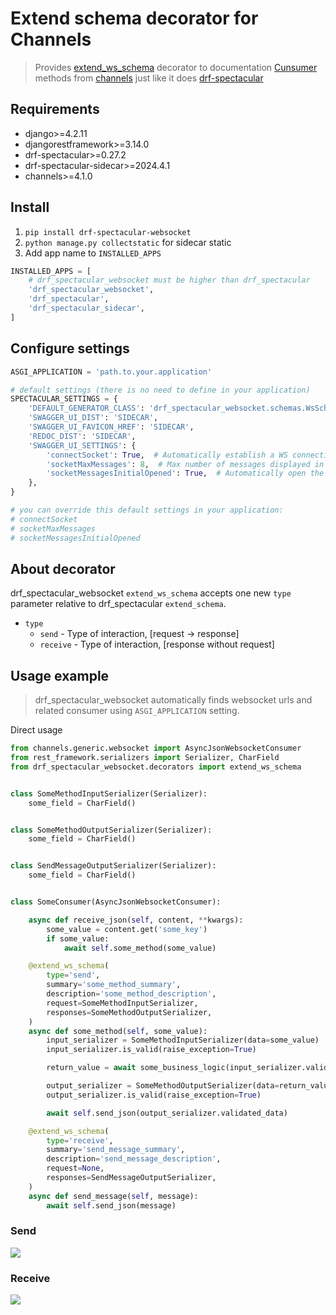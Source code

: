 # Extend schema decorator for Channels


> Provides [extend_ws_schema](https://www.django-rest-framework.org/api-guide/authentication/#tokenauthentication) decorator to documentation [Cunsumer](https://channels.readthedocs.io/en/latest/topics/consumers.html) methods from [channels](https://github.com/django/channels) just like it does [drf-spectacular](https://github.com/tfranzel/drf-spectacular)


## Requirements
- django>=4.2.11
- djangorestframework>=3.14.0
- drf-spectacular>=0.27.2
- drf-spectacular-sidecar>=2024.4.1
- channels>=4.1.0


## Install
1. `pip install drf-spectacular-websocket`
2. `python manage.py collectstatic` for sidecar static
3. Add app name to `INSTALLED_APPS`
```python
INSTALLED_APPS = [
    # drf_spectacular_websocket must be higher than drf_spectacular
    'drf_spectacular_websocket',
    'drf_spectacular',
    'drf_spectacular_sidecar',
]
```


## Configure settings
```python
ASGI_APPLICATION = 'path.to.your.application'

# default settings (there is no need to define in your application)
SPECTACULAR_SETTINGS = {
    'DEFAULT_GENERATOR_CLASS': 'drf_spectacular_websocket.schemas.WsSchemaGenerator',
    'SWAGGER_UI_DIST': 'SIDECAR',
    'SWAGGER_UI_FAVICON_HREF': 'SIDECAR',
    'REDOC_DIST': 'SIDECAR',
    'SWAGGER_UI_SETTINGS': {
        'connectSocket': True,  # Automatically establish a WS connection when opening swagger
        'socketMaxMessages': 8,  # Max number of messages displayed in the log window in swagger
        'socketMessagesInitialOpened': True,  # Automatically open the log window when opening swagger
    },
}

# you can override this default settings in your application:
# connectSocket
# socketMaxMessages
# socketMessagesInitialOpened
```


## About decorator
drf_spectacular_websocket `extend_ws_schema` accepts one new `type` parameter relative to drf_spectacular `extend_schema`.
- `type`
    - `send` - Type of interaction, [request -> response]
    - `receive` - Type of interaction, [response without request]


## Usage example

> drf_spectacular_websocket automatically finds websocket urls and related consumer using `ASGI_APPLICATION` setting.

Direct usage

```python
from channels.generic.websocket import AsyncJsonWebsocketConsumer
from rest_framework.serializers import Serializer, CharField
from drf_spectacular_websocket.decorators import extend_ws_schema


class SomeMethodInputSerializer(Serializer):
    some_field = CharField()


class SomeMethodOutputSerializer(Serializer):
    some_field = CharField()


class SendMessageOutputSerializer(Serializer):
    some_field = CharField()


class SomeConsumer(AsyncJsonWebsocketConsumer):

    async def receive_json(self, content, **kwargs):
        some_value = content.get('some_key')
        if some_value:
            await self.some_method(some_value)

    @extend_ws_schema(
        type='send',
        summary='some_method_summary',
        description='some_method_description',
        request=SomeMethodInputSerializer,
        responses=SomeMethodOutputSerializer,
    )
    async def some_method(self, some_value):
        input_serializer = SomeMethodInputSerializer(data=some_value)
        input_serializer.is_valid(raise_exception=True)

        return_value = await some_business_logic(input_serializer.validated_data)

        output_serializer = SomeMethodOutputSerializer(data=return_value)
        output_serializer.is_valid(raise_exception=True)

        await self.send_json(output_serializer.validated_data)

    @extend_ws_schema(
        type='receive',
        summary='send_message_summary',
        description='send_message_description',
        request=None,
        responses=SendMessageOutputSerializer,
    )
    async def send_message(self, message):
        await self.send_json(message)
```

### Send
<div class="row justify-content-center">
  <img class="img-fluid text-center" src="./images/example_send.png">
</div>

### Receive
<div class="row justify-content-center">
  <img class="img-fluid text-center" src="./images/example_receive.png">
</div>

